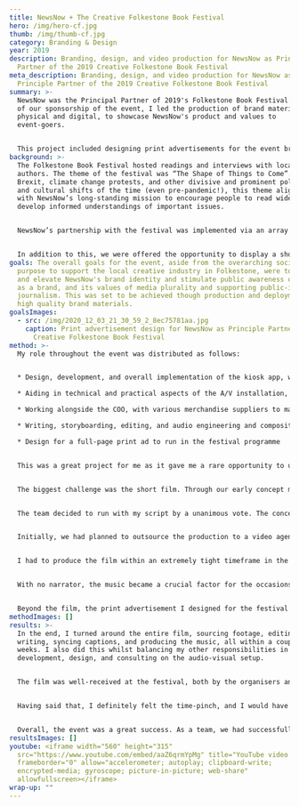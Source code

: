 ```yaml
---
title: NewsNow + The Creative Folkestone Book Festival
hero: /img/hero-cf.jpg
thumb: /img/thumb-cf.jpg
category: Branding & Design
year: 2019
description: Branding, design, and video production for NewsNow as Principle
  Partner of the 2019 Creative Folkestone Book Festival
meta_description: Branding, design, and video production for NewsNow as
  Principle Partner of the 2019 Creative Folkestone Book Festival
summary: >-
  NewsNow was the Principal Partner of 2019's Folkestone Book Festival. As part
  of our sponsorship of the event, I led the production of brand materials, both
  physical and digital, to showcase NewsNow's product and values to
  event-goers. 


  This project included designing print advertisements for the event brochures and helping to develop and install Raspberry-Pi-powered video kiosks throughout the venue which displayed a rolling feed of live headlines, interspersed with a promotional video. I also wrote, produced, and edited the video, which was shown on the main stage before each talk.
background: >-
  The Folkestone Book Festival hosted readings and interviews with local
  authors. The theme of the festival was “The Shape of Things to Come”. Amid
  Brexit, climate change protests, and other divisive and prominent political
  and cultural shifts of the time (even pre-pandemic!), this theme aligned well
  with NewsNow’s long-standing mission to encourage people to read widely and
  develop informed understandings of important issues. 


  NewsNow’s partnership with the festival was implemented via an array of digital kiosks placed around the festival venue, displaying a bespoke Vue.js web app that showed the latest news headlines and imagery on a variety of topics, directly from our API, running on Raspberry Pis. 


  In addition to this, we were offered the opportunity to display a short promotional film, both in the main auditorium before each event, and intermittently on our kiosks.
goals: The overall goals for the event, aside from the overarching social
  purpose to support the local creative industry in Folkestone, were to develop
  and elevate NewsNow's brand identity and stimulate public awareness of NewsNow
  as a brand, and its values of media plurality and supporting public-interest
  journalism. This was set to be achieved though production and deployment of
  high quality brand materials.
goalsImages: 
  - src: /img/2020_12_03_21_30_59_2_8ec75781aa.jpg
    caption: Print advertisement design for NewsNow as Principle Partner of the 2019
      Creative Folkestone Book Festival
method: >-
  My role throughout the event was distributed as follows:


  * Design, development, and overall implementation of the kiosk app, working closely with the company directors and the development team, and as the sole designer

  * Aiding in technical and practical aspects of the A/V installation, from display panel technology specifications to prototype setups, to testing various mini-PC devices to run the kiosks, to the physical installation of our Raspberry Pi units on location

  * Working alongside the COO, with various merchandise suppliers to manage our promotional merchandise for the event, supplying print-ready design files and quality control

  * Writing, storyboarding, editing, and audio engineering and composition for the short film, in a collaborative process with the directors and editorial team

  * Design for a full-page print ad to run in the festival programme


  This was a great project for me as it gave me a rare opportunity to use my diverse skill-set in a professional capacity. That said, it was not without challenges to overcome.


  The biggest challenge was the short film. Through our early concept meetings where various team members developed draft scripts, I presented a concept that leant heavily into the divisive political climate of the time. Given that NewsNow's brand identity is based in rationality, impartialism, and advocating media plurality, it can be difficult to position the brand in a way that really makes a strong statement. My solution to this was to harness inflammatory political issues, illustrate their extreme polarisation, and present NewsNow as an antidote to these binary extremes. This included coining the slogan "There's more than one way to see things".


  The team decided to run with my script by a unanimous vote. The concept behind the piece is that of unity in the face of adversity. In a time when people seem most divided, and when polarisation appears to trump rational discourse, it’s important for us to recognise each other as human beings; to be understanding, and to take the time to appreciate nuance, complexity, and even chaos. By taking the time to see the world through the eyes of others, we can learn to appreciate those who see things differently, rather than reject them. This concept is not only something that I am personally passionate about, but it is representative of NewsNow’s fundamental purpose.


  Initially, we had planned to outsource the production to a video agency, but when deliberating over early storyboards and mockups, we collectively decided we weren't satisfied with the direction they were taking, and after some deliberation over our in-house capabilities, I put myself forward to produce the film. 


  I had to produce the film within an extremely tight timeframe in the lead-up to the festival, whilst also balancing my work on the Vue.js kiosk design and build, print merchandise designs, and AV setup. Given these constraints, shooting our own footage was not an option, so we had to rely on editorial and stock footage. This meant hours upon hours of scouring Getty, iStock, and Shutterstock, to find footage that would complement the script without looking too obviously like stock footage. In addition, the film would run most of the time on our on-site kiosks, which would not have audio. This meant that while the script was written with the intent for it to be narrated, we instead had to trim it down and use synced captions.


  With no narrator, the music became a crucial factor for the occasions when the film would be projected on stage with audio, and sourcing royalty free music that could effectively fit the progression of the script was near impossible. With 15+ years of music production under my belt, I ended up taking this on too! I took a rhythmic piece of stock music, added a chord progression and some additional percussion, bass, and effects, and evolved the piece to reflect the tone of our narrative.


  Beyond the film, the print advertisement I designed for the festival brochure was a highlight for me. I enjoyed the refreshing opportunity to work for print, which is something I've not had much opportunity to do in the past. Using the strapline from the video; "There's more than one way to see things", I designed a kind of visual puzzle. The core of the design is a 3D isometric shape, which would appear as a different 2D shape when viewed head-on from any one axis. This is a very literal, yet subtle, visualization of the core message, and I designed it in such a way that it would work harmoniously with the branding of the festival.
methodImages: []
results: >-
  In the end, I turned around the entire film, sourcing footage, editing,
  writing, syncing captions, and producing the music, all within a couple of
  weeks. I also did this whilst balancing my other responsibilities in web
  development, design, and consulting on the audio-visual setup. 


  The film was well-received at the festival, both by the organisers and the attendees. Classes of children, attending the festival on school trips, applauded in the auditorium at the end of the film, and it has since been a linchpin in subsequent discussions about NewsNow’s ethos and brand identity.


  Having said that, I definitely felt the time-pinch, and I would have loved to have done things slightly differently. While I came up with the initial concept, I did also work closely with senior management during production to accommodate their feedback and contribuitions in my work, and while this would have been great with more time, the time constraints made it difficult to reconcile some ideas effectively. I also would have liked to spent more time on post production, colour correction, frame interpolation, and narration, which would have yielded a much more polished end product. 


  Overall, the event was a great success. As a team, we had successfully created a set of reusable assets, skills, and processes with which to approach future events, and had developed a stronger brand identity both internally and in the eyes of event attendees.
resultsImages: []
youtube: <iframe width="560" height="315"
  src="https://www.youtube.com/embed/aaZ6qrmYpMg" title="YouTube video player"
  frameborder="0" allow="accelerometer; autoplay; clipboard-write;
  encrypted-media; gyroscope; picture-in-picture; web-share"
  allowfullscreen></iframe>
wrap-up: ""
---
```

